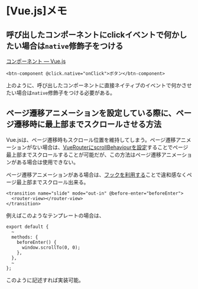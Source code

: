 # [Vue.js]メモ

## 呼び出したコンポーネントにclickイベントで何かしたい場合は`native`修飾子をつける

[コンポーネント — Vue.js](https://jp.vuejs.org/v2/guide/components.html#%E3%83%8D%E3%82%A4%E3%83%86%E3%82%A3%E3%83%96%E3%82%A4%E3%83%99%E3%83%B3%E3%83%88%E3%81%A8%E3%82%B3%E3%83%B3%E3%83%9D%E3%83%BC%E3%83%8D%E3%83%B3%E3%83%88%E3%81%AE%E3%83%90%E3%82%A4%E3%83%B3%E3%83%87%E3%82%A3%E3%83%B3%E3%82%B0)


```
<btn-component @click.native="onClick">ボタン</btn-component>
```

上のように、呼び出したコンポーネントに直接ネイティブのイベントで何かさせたい場合は`native`修飾子をつける必要がある。


## ページ遷移アニメーションを設定している際に、ページ遷移時に最上部までスクロールさせる方法

Vue.jsは、ページ遷移時もスクロール位置を維持してしまう。ページ遷移アニメーションがない場合は、[VueRouterにscrollBehaviourを設定](https://router.vuejs.org/ja/advanced/scroll-behavior.html)することでページ最上部までスクロールすることが可能だが、この方法はページ遷移アニメーションがある場合は使用できない。

ページ遷移アニメーションがある場合は、[フックを利用する](https://jp.vuejs.org/v2/guide/transitions.html#JavaScript-%E3%83%95%E3%83%83%E3%82%AF)ことで違和感なくページ最上部までスクロール出来る。

```
<transition name="slide" mode="out-in" @before-enter="beforeEnter">
  <router-view></router-view>
</transition>
```

例えばこのようなテンプレートの場合は、

```
export default {
  ~
  methods: {
    beforeEnter() {
      window.scrollTo(0, 0);
    },
  },
  ~
};
```

このように記述すれば実装可能。
